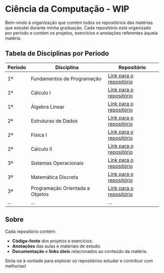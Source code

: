 # Ciência da Computação - WIP

Bem-vindo à organização que contém todos os repositórios das matérias que estudei durante minha graduação. Cada repositório está organizado por período e contém os projetos, exercícios e anotações referentes àquela matéria.

## Tabela de Disciplinas por Período

| Período | Disciplina                                     | Repositório                                                                 |
|---------|---------------------------------------------|------------------------------------------------------------------------------|
| 1º      | Fundamentos de Programação                    | [Link para o repositório](https://github.com/Ciencia-da-Computacao-UFC/intro-programacao) |
| 1º      | Cálculo I                                   | [Link para o repositório](https://github.com/Ciencia-da-Computacao-UFC/calculo-I)         |
| 1º      | Álgebra Linear                              | [Link para o repositório](https://github.com/Ciencia-da-Computacao-UFC/algebra-linear)    |
| 2º      | Estruturas de Dados                         | [Link para o repositório](https://github.com/Ciencia-da-Computacao-UFC/estruturas-dados)  |
| 2º      | Física I                                    | [Link para o repositório](https://github.com/Ciencia-da-Computacao-UFC/fisica-I)          |
| 2º      | Cálculo II                                  | [Link para o repositório](https://github.com/Ciencia-da-Computacao-UFC/calculo-II)        |
| 3º      | Sistemas Operacionais                       | [Link para o repositório](https://github.com/Ciencia-da-Computacao-UFC/sistemas-operacionais) |
| 3º      | Matemática Discreta                         | [Link para o repositório](https://github.com/Ciencia-da-Computacao-UFC/matematica-discreta) |
| 3º      | Programação Orientada a Objetos             | [Link para o repositório](https://github.com/Ciencia-da-Computacao-UFC/poo)                 |
| ...     | ...                                         | ...                                                                            |

## Sobre

Cada repositório contém:

- **Código-fonte** dos projetos e exercícios.
- **Anotações** das aulas e materiais de estudo.
- **Documentação** e **links úteis** relacionados ao conteúdo da matéria.

Sinta-se à vontade para explorar os repositórios estudar e contribuir com melhorias!

